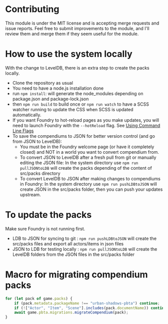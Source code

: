 # Contributing

This module is under the MIT license and is accepting merge requests and issue reports. Feel free to submit improvements to the module, and I'll review them and merge them if they seem useful for the module.

# How to use the system locally

With the change to LevelDB, there is an extra step to create the packs locally.

- Clone the repository as usual
- You need to have a node.js installation done
- run `npm install`: will generate the node_modules depending on package.json and package-lock.json
- then `npm run build` to build once or `npm run watch` to have a SCSS watcher running to update the CSS when SCSS is updated automatically.
- If you want Foundry to hot-reload pages as you make updates, you will need to launch Foundry with the `--hotReload` flag. See [Using Command Line Flags](https://foundryvtt.com/article/configuration/)
- To save the compendiums to JSON for better version control (and go from JSON to LevelDB):
    - You must be in the Foundry welcome page (or have it completely closed) and NOT in a world you want to convert compendium from. 
    - To convert JSON to LevelDB after a fresh pull from git or manually editing the JSON file: In the system directory use `npm run pullJSONtoLDB` will create the packs depending of the content of src/packs directory
    - To convert LevelDB to JSON after making changes to compendiums in Foundry: In the system directory use `npm run pushLDBtoJSON` will create JSON in the src/packs folder, then you can push your updates upstream.

# To update the packs
Make sure Foundry is not running first.
-  LDB to JSON for syncing to git : `npm run pushLDBtoJSON` will create the src/packs files and export all actors/items in json files
-  JSON to LDB for testing locally : `npm run pullJSONtoLDB` will create the LevelDB folders from the JSON files in the src/packs folder

# Macro for migrating compendium packs
```javascript
for (let pack of game.packs) {
    if (pack.metadata.packageName !== "urban-shadows-pbta") continue;
    if (!["Actor", "Item", "Scene"].includes(pack.documentName)) continue;
    await game.pbta.migrations.migrateCompendium(pack);
}
```